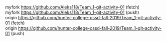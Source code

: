 myfork	https://github.com/Aleks118/Team_1-git-activity-01 (fetch)  
myfork	https://github.com/Aleks118/Team_1-git-activity-01 (push)  
origin	https://github.com/hunter-college-ossd-fall-2019/Team_1-git-activity-01 (fetch)  
origin	https://github.com/hunter-college-ossd-fall-2019/Team_1-git-activity-01 (push)